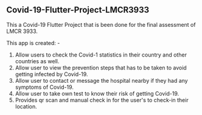 ## Covid-19-Flutter-Project-LMCR3933
This a Covid-19 Flutter Project that is been done for the final assessment of LMCR 3933.

This app is created: -

1) Allow users to check the Covid-1 statistics in their country and other countries as well.
2) Allow user to view the prevention steps that has to be taken to avoid getting infected by Covid-19.
3) Allow user to contact or message the hospital nearby if they had any symptoms of Covid-19.
4) Allow user to take own test to know their risk of getting Covid-19.
5) Provides qr scan and manual check in for the user's to check-in their location.

